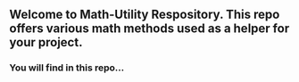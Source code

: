 ## Welcome to Math-Utility Respository. This repo offers various math methods used as a helper for your project.
### You will find in this repo...
